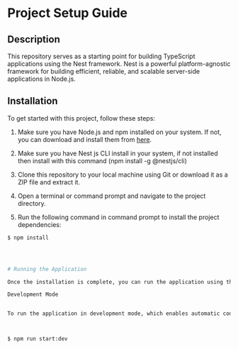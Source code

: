 # Project Setup Guide

## Description

This repository serves as a starting point for building TypeScript applications using the Nest framework. Nest is a powerful platform-agnostic framework for building efficient, reliable, and scalable server-side applications in Node.js.

## Installation

To get started with this project, follow these steps:

1. Make sure you have Node.js and npm installed on your system. If not, you can download and install them from [here](https://nodejs.org/).

2. Make sure you have Nest js CLI install in your system, if not installed then install with this command (npm install -g @nestjs/cli)

3. Clone this repository to your local machine using Git or download it as a ZIP file and extract it.

4. Open a terminal or command prompt and navigate to the project directory.

5. Run the following command in command prompt to install the project dependencies:

```bash
$ npm install




# Running the Application

Once the installation is complete, you can run the application using the following commands:

Development Mode


To run the application in development mode, which enables automatic code reloading and debugging features, use the following command:



$ npm run start:dev




